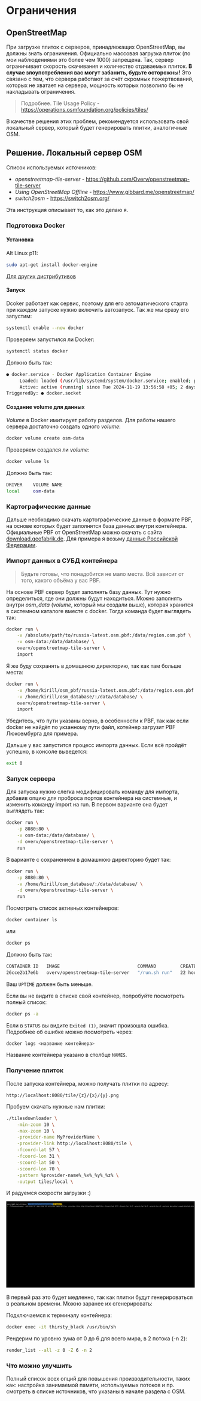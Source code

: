 # Ограничения

## OpenStreetMap

При загрузке плиток с серверов, принадлежащих OpenStreetMap, вы должны знать ограничения. Официально массовая загрузка плиток (по мои наблюдениями это более чем 1000) запрещена. Так, сервер ограничивает скорость скачивания и количество отдаваемых плиток. **В случае злоупотребления вас могут забанить, будьте осторожны!** Это связано с тем, что сервера работают за счёт скромных пожертвований, которых не хватает на сервера, мощность которых позволило бы не накладывать ограничения. 

> Подробнее. Tile Usage Policy - https://operations.osmfoundation.org/policies/tiles/

В качестве решения этих проблем, рекомендуется использовать свой локальный сервер, который будет генерировать плитки, аналогичные OSM.

## Решение. Локальный сервер OSM

Список используемых источников:
- *openstreetmap-tile-server* - https://github.com/Overv/openstreetmap-tile-server
- *Using OpenStreetMap Offline* - https://www.gibbard.me/openstreetmap/
- *switch2osm* - https://switch2osm.org/

Эта инструкция описывает то, как это делаю я. 

### Подготовка Docker

#### Установка

Alt Linux p11:
```bash
sudo apt-get install docker-engine
```

[Для других дистрибутивов](https://docs.docker.com/engine/install/)

#### Запуск

Dcoker работает как сервис, поэтому для его автоматического старта при каждом запуске нужно включить автозапуск. Так же мы сразу его запустим:

```bash
systemctl enable --now docker
```

Проверяем запустился ли Docker:

```bash
systemctl status docker
```

Должно быть так:

```bash
● docker.service - Docker Application Container Engine
     Loaded: loaded (/usr/lib/systemd/system/docker.service; enabled; preset: disabled)
     Active: active (running) since Tue 2024-11-19 13:56:58 +05; 2 days ago
TriggeredBy: ● docker.socket
```

#### Создание volume для данных

*Volume* в Docker имитирует работу разделов. Для работы нашего сервера достаточно создать одного *volume*:

```bash
docker volume create osm-data
```

Проверяем создался ли *volume*:

```bash
docker volume ls
```

Должно быть так:

```bash
DRIVER    VOLUME NAME
local     osm-data
```


### Картографические данные

Дальше необходимо скачать картографические данные в формате PBF, на основе которых будет заполнятся база данных внутри контейнера. Официальные PBF от OpenStreetMap можно скачать с сайта [download.geofabrik.de](https://download.geofabrik.de/). Для примера я возьму [данные Российской Федерации](https://download.geofabrik.de/russia-latest.osm.pbf).


### Импорт данных в СУБД контейнера

> Будьте готовы, что понадобится не мало места. Всё зависит от того, какого объёма у вас PBF.

На основе PBF сервер будет заполнять базу данных. Тут нужно определиться, где они должны будут находиться. Можно заполнять внутри *osm_data* (*volume*, который мы создали выше), которая хранится в системном каталоге вместе с docker. Тогда команда будет выглядеть так:

```bash
docker run \
    -v /absolute/path/to/russia-latest.osm.pbf:/data/region.osm.pbf \
    -v osm-data:/data/database/ \
    overv/openstreetmap-tile-server \
    import
```

Я же буду сохранять в домашнюю директорию, так как там больше места:

```bash
docker run \
    -v /home/kirill/osm_pbf/russia-latest.osm.pbf:/data/region.osm.pbf \
    -v /home/kirill/osm_database/:/data/database/ \
    overv/openstreetmap-tile-server \
    import
```

Убедитесь, что пути указаны верно, в особенности к PBF, так как если docker не найдёт по укзанному пути файл, котейнер загрузит PBF Люксембурга для примера.

Дальше у вас запустится процесс импорта данных. Если всё пройдёт успешно, в консоле выведется:
```bash
exit 0
```

### Запуск сервера

Для запуска нужно слегка модифицировать команду для импорта, добавив опцию для проброса портов контейнера на системные, и изменить команду import на run. В первом варианте она будет выглядеть так:

```bash
docker run \
    -p 8080:80 \
    -v osm-data:/data/database/ \
    -d overv/openstreetmap-tile-server \
    run
```

В варианте с сохранением в домашнюю директорию будет так:

```bash
docker run \
    -p 8080:80 \
    -v /home/kirill/osm_database/:/data/database/ \
    -d overv/openstreetmap-tile-server \
    run
```

Посмотреть список активных контейнеров:

```bash
docker container ls
```

или

```bash
docker ps
```

Должно быть так:

```bash
CONTAINER ID   IMAGE                             COMMAND         CREATED        STATUS        PORTS                                             NAMES
26cce2b17e6b   overv/openstreetmap-tile-server   "/run.sh run"   22 hours ago   Up 22 hours   5432/tcp, 0.0.0.0:8080->80/tcp, :::8080->80/tcp   thirsty_black
```

Ваш ```UPTIME``` должен быть меньше.

Если вы не видите в списке свой контейнер, попробуйте посмотреть полный список:

```bash
docker ps -a
```

Если в ```STATUS``` вы видите ```Exited (1)```, значит произошла ошибка. Подробнее об ошибке можно посмотреть через:

```bash
docker logs <название контейнера>
```

Название контейнера указано в столбце ```NAMES```.

### Получение плиток

После запуска контейнера, можно получать плитки по адресу:
```
http://localhost:8080/tile/{z}/{x}/{y}.png
```

Пробуем скачать нужные нам плитки:

```bash
./tilesdownloader \
    -min-zoom 10 \
    -max-zoom 10 \
    -provider-name MyProviderName \
    -provider-link http://localhost:8080/tile \
    -fcoord-lat 57 \
    -fcoord-lon 31 \
    -scoord-lat 50 \
    -scoord-lon 70 \
    -pattern %provider-name%_%x%_%y%_%z% \
    -output tiles/local \
```

И радуемся скорости загрузки :)

![coordinates](./media/localosm_download_demo.gif)

В первый раз это будет медленно, так как плитки будут генерироваться в реальном времени. Можно заранее их сгенерировать:

Подключаемся к терминалу контейнера:

```bash
docker exec -it thirsty_black /usr/bin/sh
```

Рендерим по уровню зума от 0 до 6 для всего мира, в 2 потока (-n 2):

```bash
render_list --all -z 0 -Z 6 -n 2
```

### Что можно улучшить

Полный список всех опций для повышения производительности, таких как: настройка занимаемой памяти, используемых потоков и пр. смотреть в списке источников, что указаны в начале раздела с OSM.